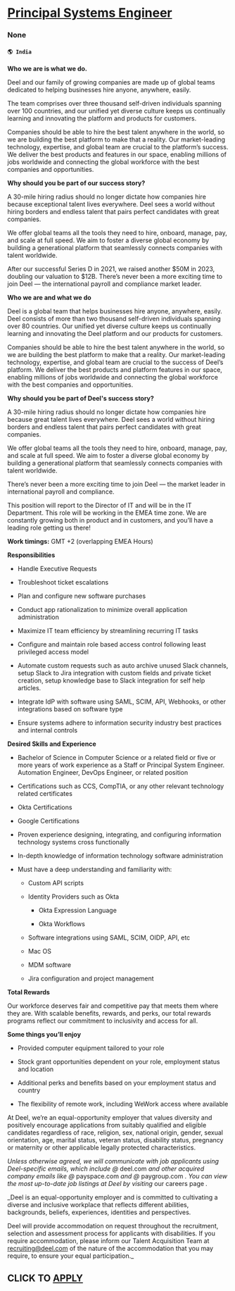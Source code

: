 # [Principal Systems Engineer](https://www.remotewlb.com/apply/principal-systems-engineer-135346)  
### None  
#### `🌎 India`  

**Who we are is what we do.**

Deel and our family of growing companies are made up of global teams dedicated to helping businesses hire anyone, anywhere, easily.

The team comprises over three thousand self-driven individuals spanning over 100 countries, and our unified yet diverse culture keeps us continually learning and innovating the platform and products for customers.

Companies should be able to hire the best talent anywhere in the world, so we are building the best platform to make that a reality. Our market-leading technology, expertise, and global team are crucial to the platform’s success. We deliver the best products and features in our space, enabling millions of jobs worldwide and connecting the global workforce with the best companies and opportunities.

 **Why should you be part of our success story?**

A 30-mile hiring radius should no longer dictate how companies hire because exceptional talent lives everywhere. Deel sees a world without hiring borders and endless talent that pairs perfect candidates with great companies.

We offer global teams all the tools they need to hire, onboard, manage, pay, and scale at full speed. We aim to foster a diverse global economy by building a generational platform that seamlessly connects companies with talent worldwide.

After our successful Series D in 2021, we raised another $50M in 2023, doubling our valuation to $12B. There’s never been a more exciting time to join Deel — the international payroll and compliance market leader.

 **Who we are and what we do**

Deel is a global team that helps businesses hire anyone, anywhere, easily. Deel consists of more than two thousand self-driven individuals spanning over 80 countries. Our unified yet diverse culture keeps us continually learning and innovating the Deel platform and our products for customers.

Companies should be able to hire the best talent anywhere in the world, so we are building the best platform to make that a reality. Our market-leading technology, expertise, and global team are crucial to the success of Deel’s platform. We deliver the best products and platform features in our space, enabling millions of jobs worldwide and connecting the global workforce with the best companies and opportunities.

 **Why should you be part of Deel's success story?**

A 30-mile hiring radius should no longer dictate how companies hire because great talent lives everywhere. Deel sees a world without hiring borders and endless talent that pairs perfect candidates with great companies.

We offer global teams all the tools they need to hire, onboard, manage, pay, and scale at full speed. We aim to foster a diverse global economy by building a generational platform that seamlessly connects companies with talent worldwide.

There’s never been a more exciting time to join Deel — the market leader in international payroll and compliance.  

This position will report to the Director of IT and will be in the IT Department. This role will be working in the EMEA time zone. We are constantly growing both in product and in customers, and you’ll have a leading role getting us there!

 **Work timings:** GMT +2 (overlapping EMEA Hours)  

 **Responsibilities**

  * Handle Executive Requests 

  * Troubleshoot ticket escalations

  * Plan and configure new software purchases 

  * Conduct app rationalization to minimize overall application administration

  * Maximize IT team efficiency by streamlining recurring IT tasks

  * Configure and maintain role based access control following least privileged access model 

  * Automate custom requests such as auto archive unused Slack channels, setup Slack to Jira integration with custom fields and private ticket creation, setup knowledge base to Slack integration for self help articles. 

  * Integrate IdP with software using SAML, SCIM, API, Webhooks, or other integrations based on software type

  * Ensure systems adhere to information security industry best practices and internal controls   

**Desired Skills and Experience**

  * Bachelor of Science in Computer Science or a related field or five or more years of work experience as a Staff or Principal System Engineer. Automation Engineer, DevOps Engineer, or related position

  * Certifications such as CCS, CompTIA, or any other relevant technology related certificates 

  * Okta Certifications 

  * Google Certifications

  * Proven experience designing, integrating, and configuring information technology systems cross functionally

  * In-depth knowledge of information technology software administration

  * Must have a deep understanding and familiarity with:

    * Custom API scripts

    * Identity Providers such as Okta

      * Okta Expression Language 

      * Okta Workflows

    * Software integrations using SAML, SCIM, OIDP, API, etc 

    * Mac OS 

    * MDM software

    * Jira configuration and project management

 **Total Rewards**

Our workforce deserves fair and competitive pay that meets them where they are. With scalable benefits, rewards, and perks, our total rewards programs reflect our commitment to inclusivity and access for all.

**Some things you’ll enjoy**

  * Provided computer equipment tailored to your role

  * Stock grant opportunities dependent on your role, employment status and location

  * Additional perks and benefits based on your employment status and country

  * The flexibility of remote work, including WeWork access where available

At Deel, we’re an equal-opportunity employer that values diversity and positively encourage applications from suitably qualified and eligible candidates regardless of race, religion, sex, national origin, gender, sexual orientation, age, marital status, veteran status, disability status, pregnancy or maternity or other applicable legally protected characteristics.

 _Unless otherwise agreed, we will communicate with job applicants using Deel-specific emails, which include @_ deel.com _and other acquired company emails like @_ payspace.com _and @_ paygroup.com _. You can view the most up-to-date job listings at Deel by visiting_ our careers page _._  
  
 _Deel is an equal-opportunity employer and is committed to cultivating a diverse and inclusive workplace that reflects different abilities, backgrounds, beliefs, experiences, identities and perspectives.  
  
Deel will provide accommodation on request throughout the recruitment, selection and assessment process for applicants with disabilities. If you require accommodation, please inform our Talent Acquisition Team at recruiting@deel.com of the nature of the accommodation that you may require, to ensure your equal participation._

  
## CLICK TO [APPLY](https://www.remotewlb.com/apply/principal-systems-engineer-135346)

